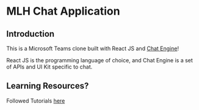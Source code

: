 # MLH Chat Application


## Introduction

This is a Microsoft Teams clone built with React JS and [Chat Engine](https://chatengine.io)!

React JS is the programming language of choice, and Chat Engine is a set of APIs and UI Kit specific to chat.


## Learning Resources?

Followed Tutorials [here](https://www.youtube.com/watch?v=jcOKU9f86XE)
